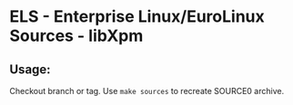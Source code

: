 # ELS - Enterprise Linux/EuroLinux Sources - libXpm
 
## Usage:
  Checkout branch or tag. Use `make sources` to recreate  SOURCE0 archive.
